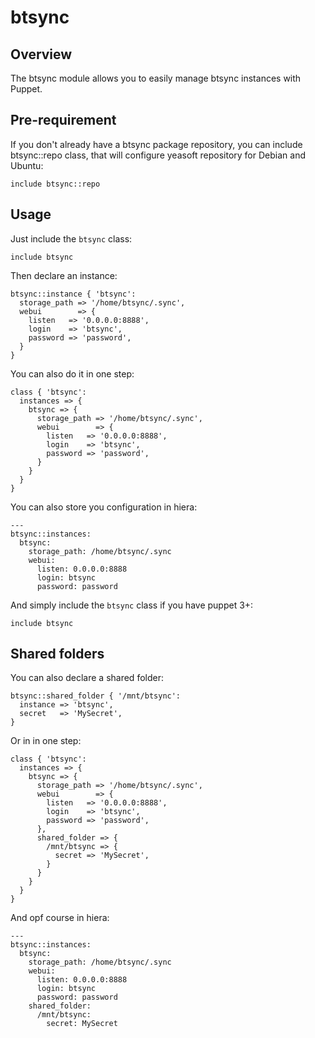 btsync
======

Overview
--------

The btsync module allows you to easily manage btsync instances with Puppet.

Pre-requirement
---------------

If you don't already have a btsync package repository, you can include btsync::repo class, that will configure yeasoft repository for Debian and Ubuntu:

    include btsync::repo


Usage
-----

Just include the `btsync` class:

    include btsync

Then declare an instance:

    btsync::instance { 'btsync':
      storage_path => '/home/btsync/.sync',
      webui        => {
        listen   => '0.0.0.0:8888',
        login    => 'btsync',
        password => 'password',
      }
    }

You can also do it in one step:

    class { 'btsync':
      instances => {
        btsync => {
          storage_path => '/home/btsync/.sync',
          webui        => {
            listen   => '0.0.0.0:8888',
            login    => 'btsync',
            password => 'password',
          }
        }
      }
    }

You can also store you configuration in hiera:

    ---
    btsync::instances:
      btsync:
        storage_path: /home/btsync/.sync
        webui:
          listen: 0.0.0.0:8888
          login: btsync
          password: password

And simply include the `btsync` class if you have puppet 3+:

    include btsync

Shared folders
--------------

You can also declare a shared folder:

    btsync::shared_folder { '/mnt/btsync':
      instance => 'btsync',
      secret   => 'MySecret',
    }

Or in in one step:

    class { 'btsync':
      instances => {
        btsync => {
          storage_path => '/home/btsync/.sync',
          webui        => {
            listen   => '0.0.0.0:8888',
            login    => 'btsync',
            password => 'password',
          },
          shared_folder => {
            /mnt/btsync => {
              secret => 'MySecret',
            }
          }
        }
      }
    }

And opf course in hiera:

    ---
    btsync::instances:
      btsync:
        storage_path: /home/btsync/.sync
        webui:
          listen: 0.0.0.0:8888
          login: btsync
          password: password
        shared_folder:
          /mnt/btsync:
            secret: MySecret
